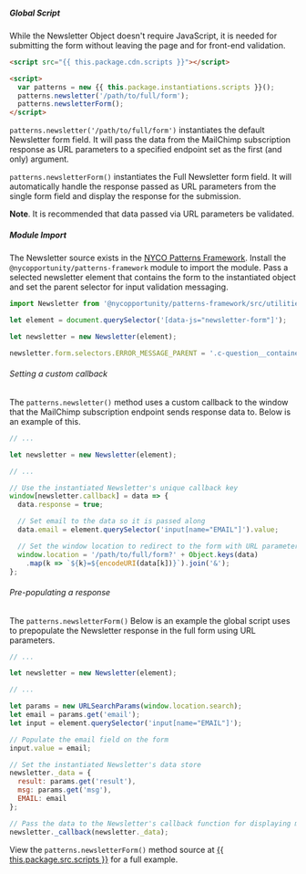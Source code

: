 <!-- Headers start with h5 ##### -->

##### Global Script

While the Newsletter Object doesn't require JavaScript, it is needed for submitting the form without leaving the page and for front-end validation.


```html
<script src="{{ this.package.cdn.scripts }}"></script>

<script>
  var patterns = new {{ this.package.instantiations.scripts }}();
  patterns.newsletter('/path/to/full/form');
  patterns.newsletterForm();
</script>
```

`patterns.newsletter('/path/to/full/form')` instantiates the default Newsletter form field. It will pass the data from the MailChimp subscription response as URL parameters to a specified endpoint set as the first (and only) argument.

`patterns.newsletterForm()` instantiates the Full Newsletter form field. It will automatically handle the response passed as URL parameters from the single form field and display the response for the submission.

**Note**. It is recommended that data passed via URL parameters be validated.

##### Module Import

The Newsletter source exists in the [NYCO Patterns Framework](https://github.com/CityOfNewYork/nyco-patterns-framework). Install the `@nycopportunity/patterns-framework` module to import the module. Pass a selected newsletter element that contains the form to the instantiated object and set the parent selector for input validation messaging.

```javascript
import Newsletter from '@nycopportunity/patterns-framework/src/utilities/newsletter/newsletter';

let element = document.querySelector('[data-js="newsletter-form"]');

let newsletter = new Newsletter(element);

newsletter.form.selectors.ERROR_MESSAGE_PARENT = '.c-question__container';
```

###### Setting a custom callback

The `patterns.newsletter()` method uses a custom callback to the window that the MailChimp subscription endpoint sends response data to. Below is an example of this.

```javascript
// ...

let newsletter = new Newsletter(element);

// ...

// Use the instantiated Newsletter's unique callback key
window[newsletter.callback] = data => {
  data.response = true;

  // Set email to the data so it is passed along
  data.email = element.querySelector('input[name="EMAIL"]').value;

  // Set the window location to redirect to the form with URL parameters from the response
  window.location = '/path/to/full/form?' + Object.keys(data)
    .map(k => `${k}=${encodeURI(data[k])}`).join('&');
};
```

###### Pre-populating a response

The `patterns.newsletterForm()` Below is an example the global script uses to prepopulate the Newsletter response in the full form using URL parameters.

```javascript
// ...

let newsletter = new Newsletter(element);

// ...

let params = new URLSearchParams(window.location.search);
let email = params.get('email');
let input = element.querySelector('input[name="EMAIL"]');

// Populate the email field on the form
input.value = email;

// Set the instantiated Newsletter's data store
newsletter._data = {
  result: params.get('result'),
  msg: params.get('msg'),
  EMAIL: email
};

// Pass the data to the Newsletter's callback function for displaying messaging
newsletter._callback(newsletter._data);
```

View the `patterns.newsletterForm()` method source at <u>{{ this.package.src.scripts }}</u> for a full example.
